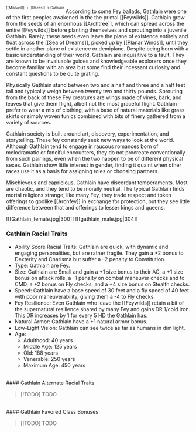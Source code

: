 <sup><sup>[[Mistveil]] → [[Races]] → Gathlain</sup></sup>
According to some Fey ballads, Gathlain were one of the first peoples awakened in the the primal [[Feywilds]]. Gathlain grow from the seeds of an enormous [[Archtree]], which can spread across the entire [[Feywilds]] before planting themselves and sprouting into a juvenile Gathlain. Rarely, these seeds even leave the plane of existence entirely and float across the [[Sea of Dreams]], picked up by [[Planar Winds]], until they settle in another plane of existence or demiplane. Despite being born with a basic understanding of their world, Gathlain are inquisitive to a fault. They are known to be invaluable guides and knowledgeable explorers once they become familiar with an area but some find their incessant curiosity and constant questions to be quite grating.

Physically Gathlain stand between two and a half and three and a half feet tall and typically weigh between twenty two and thirty pounds. Sprouting from the back of these Fey creatures are wings made of vines, bark, and leaves that give them flight, albeit not the most graceful flight. Gathlain prefer to wear a mix of clothing, with a base of natural materials like grass skirts or simply woven tunics combined with bits of finery gathered from a variety of sources.

Gathlain society is built around art, discovery, experimentation, and storytelling. These fey constantly seek new ways to look at the world. Although Gathlain tend to engage in raucous romances born of melodramatic or fanciful encounters, they do not procreate conventionally from such pairings, even when the two happen to be of different physical sexes. Gathlain show little interest in gender, finding it quaint when other races use it as a basis for assigning roles or choosing partners.

Mischievous and capricious, Gathlain have discordant temperaments. Most are chaotic, and they tend to be morally neutral. The typical Gathlain finds mortal religions strange; like many Fey, they trade respect and token offerings to godlike [[Archfey]] in exchange for protection, but they see little difference between that and offerings to lesser kings and queens.

![[Gathlain_female.jpg|300]] ![[gathlain_male.jpg|304]]

### Gathlain Racial Traits
- Ability Score Racial Traits: Gathlain are quick, with dynamic and engaging personalities, but are rather fragile. They gain a +2 bonus to Dexterity and Charisma but suffer a –2 penalty to Constitution.
- Type: Gathlain are Fey.
- Size: Gathlain are Small and gain a +1 size bonus to their AC, a +1 size bonus on attack rolls, a –1 penalty on combat maneuver checks and to CMD, a +2 bonus on Fly checks, and a +4 size bonus on Stealth checks.
- Speed: Gathlain have a base speed of 30 feet and a fly speed of 40 feet with poor maneuverability, giving them a -4 to Fly checks.
- Fey Resilience: Even Gathlain who leave the [[Feywilds]] retain a bit of the supernatural resilience shared by many Fey and gains DR 1/cold iron. This DR increases by 1 for every 5 HD the Gathlain has.
- Natural Armor: Gathlain have a +1 natural armor bonus.
- Low-Light Vision: Gathlain can see twice as far as humans in dim light.
- Age:
    - Adulthood: 40 years
    - Middle Age: 125 years
    - Old: 188 years
    - Venerable: 250 years
    - Maximum Age: 450 years
<br>
#### Gathlain Alternate Racial Traits

> [!TODO] TODO
<br>
#### Gathlain Favored Class Bonuses

> [!TODO] TODO